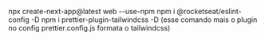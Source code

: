 npx create-next-app@latest web --use-npm
npm i @rocketseat/eslint-config -D
npm i prettier-plugin-tailwindcss -D (esse comando mais o plugin no config prettier.config.js formata o tailwindcss)
